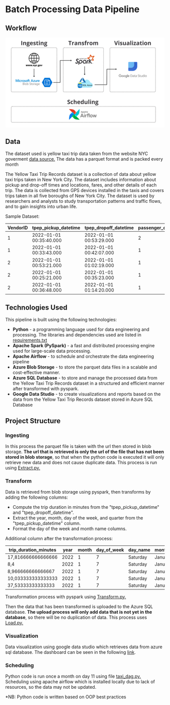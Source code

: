 # Batch Processing Data Pipeline

## Workflow
![Pipeline Workflow](https://github.com/Gan11-R/BatchProcessingPortofolio/blob/main/Pipeline%20Workflow.png?raw=true)

## Data
The dataset used is yellow taxi trip data taken from the website NYC goverment [data source.](https://www.nyc.gov/site/tlc/about/tlc-trip-record-data.page) The data has a parquet format and is packed every month

The Yellow Taxi Trip Records dataset is a collection of data about yellow taxi trips taken in New York City. The dataset includes information about pickup and drop-off times and locations, fares, and other details of each trip. The data is collected from GPS devices installed in the taxis and covers trips taken in all five boroughs of New York City. The dataset is used by researchers and analysts to study transportation patterns and traffic flows, and to gain insights into urban life.

Sample Dataset:

|VendorID|tpep_pickup_datetime|tpep_dropoff_datetime|passenger_count|trip_distance|RatecodeID|store_and_fwd_flag|PULocationID|DOLocationID|payment_type|fare_amount|extra|mta_tax|tip_amount|tolls_amount|improvement_surcharge|total_amount|congestion_surcharge|airport_fee|
|---|---|---|---|---|---|---|---|---|---|---|---|---|---|---|---|---|---|---|
|1|2022-01-01 00:35:40.000|2022-01-01 00:53:29.000|2|3,8|1|N|142|236|1|14,5|3|0,5|3,65|0|0,3|21,95|2,5|0|
|1|2022-01-01 00:33:43.000|2022-01-01 00:42:07.000|1|2,1|1|N|236|42|1|8|0,5|0,5|4|0|0,3|13,3|0|0|
|2|2022-01-01 00:53:21.000|2022-01-01 01:02:19.000|1|0,97|1|N|166|166|1|7,5|0,5|0,5|1,76|0|0,3|10,56|0|0|
|2|2022-01-01 00:25:21.000|2022-01-01 00:35:23.000|1|1,09|1|N|114|68|2|8|0,5|0,5|0|0|0,3|11,8|2,5|0|
|2|2022-01-01 00:36:48.000|2022-01-01 01:14:20.000|1|4,3|1|N|68|163|1|23,5|0,5|0,5|3|0|0,3|30,3|2,5|0|

## Technologies Used
This pipeline is built using the following technologies:
-   **Python** - a programming language used for data engineering and processing. The libraries and dependencies used are listed in [requirements.txt](https://github.com/Gan11-R/BatchProcessingPortofolio/blob/main/requirements.txt)
-   **Apache Spark (PySpark)** - a fast and distributed processing engine used for large-scale data processing.
- **Apache Airflow** - to schedule and orchestrate the data engineering pipeline
-   **Azure Blob Storage** - to store the parquet data files in a scalable and cost-effective manner.
- **Azure SQL Database** - to store and manage the processed data from the Yellow Taxi Trip Records dataset in a structured and efficient manner after transformed with pyspark.
-   **Google Data Studio** - to create visualizations and reports based on the data from the Yellow Taxi Trip Records dataset stored in Azure SQL Database

## Project Structure
### Ingesting
In this process the parquet file is taken with the url then stored in blob storage. **The url that is retrieved is only the url of the file that has not been stored in blob storage**, so that when the python code is executed it will only retrieve new data and does not cause duplicate data. This process is run using [Extract.py.](https://github.com/Gan11-R/BatchProcessingPortofolio/blob/main/Extract.py)

### Transform
Data is retrieved from blob storage using pyspark, then transforms by adding the following columns:

 - Compute the trip duration in minutes from the "tpep_pickup_datetime" and "tpep_dropoff_datetime".
 - Extract the year, month, day of the week, and quarter from the "tpep_pickup_datetime" column.
 - Format the day of the week and month name columns.
 
Additional column after the transformation process:

|trip_duration_minutes|year|month|day_of_week|day_name|month_name|quarter|
|---|---|---|---|---|---|---|
|17,816666666666666|2022|1|7|Saturday|January|1|
|8,4|2022|1|7|Saturday|January|1|
|8,966666666666667|2022|1|7|Saturday|January|1|
|10,033333333333333|2022|1|7|Saturday|January|1|
|37,53333333333333|2022|1|7|Saturday|January|1|

Transformation process with pyspark using [Transform.py.](https://github.com/Gan11-R/BatchProcessingPortofolio/blob/main/Transform.py)

Then the data that has been transformed is uploaded to the Azure SQL database. **The upload process will only add data that is not yet in the database**, so there will be no duplication of data. This process uses [Load.py.](https://github.com/Gan11-R/BatchProcessingPortofolio/blob/main/Load.py)

### Visualization
Data visualization using google data studio which retrieves data from azure sql database. The dashboard can be seen in the following [link](url).

### Scheduling
Python code is run once a month on day 11 using file [taxi_dag.py.](https://github.com/Gan11-R/BatchProcessingPortofolio/blob/main/taxi_dag.py)
Scheduling using apache airflow which is installed locally due to lack of resources, so the data may not be updated.


*NB: Python code is written based on OOP best practices
